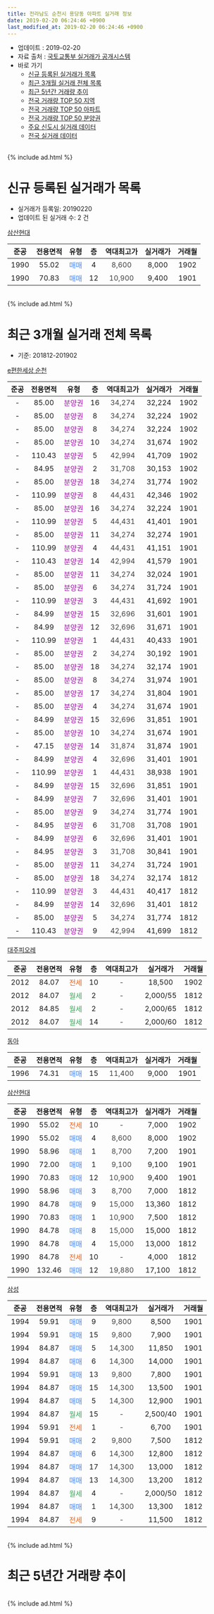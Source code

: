```yaml
---
title: 전라남도 순천시 용당동 아파트 실거래 정보
date: 2019-02-20 06:24:46 +0900
last_modified_at: 2019-02-20 06:24:46 +0900
---
```


* 업데이트 : 2019-02-20
* 자료 출처 : [국토교통부 실거래가 공개시스템](http://rt.molit.go.kr)
* 바로 가기
    * [신규 등록된 실거래가 목록](#신규-등록된-실거래가-목록)
    * [최근 3개월 실거래 전체 목록](#최근-3개월-실거래-전체-목록)
    * [최근 5년간 거래량 추이](#최근-5년간-거래량-추이)
    * [전국 거래량 TOP 50 지역](https://inasie.github.io/apt-trade-info/최근-3개월-전국에서-가장-거래가-많이-발생한-지역)
    * [전국 거래량 TOP 50 아파트](https://inasie.github.io/apt-trade-info/최근-3개월-전국에서-가장-거래가-많이-발생한-아파트)
    * [전국 거래량 TOP 50 분양권](https://inasie.github.io/apt-trade-info/최근-3개월-전국에서-가장-거래가-많이-발생한-분양권)
    * [주요 신도시 실거래 데이터](https://inasie.github.io/apt-trade-info/주요-신도시)
    * [전국 실거래 데이터](https://inasie.github.io/apt-trade-info/전국)
<br>
{% include ad.html %}
<br>

# 신규 등록된 실거래가 목록
* 실거래가 등록일: 20190220
* 업데이트 된 실거래 수: 2 건


[삼산현대](https://search.naver.com/search.naver?query=%EC%A0%84%EB%9D%BC%EB%82%A8%EB%8F%84+%EC%88%9C%EC%B2%9C%EC%8B%9C+%EC%9A%A9%EB%8B%B9%EB%8F%99+%EC%82%BC%EC%82%B0%ED%98%84%EB%8C%80)

|준공|전용면적|유형|층|역대최고가|실거래가|거래월|
|:---:|:---:|:---:|:---:|:---:|:---:|:---:|
|1990|55.02|<span style="color:#4285f3">매매</span>|4|<span style="color:#444444">8,600</span>|8,000|1902|
|1990|70.83|<span style="color:#4285f3">매매</span>|12|<span style="color:#444444">10,900</span>|9,400|1901|


<br>
{% include ad.html %}
<br>

# 최근 3개월 실거래 전체 목록
* 기준: 201812-201902


[e편한세상 순천](https://search.naver.com/search.naver?query=%EC%A0%84%EB%9D%BC%EB%82%A8%EB%8F%84+%EC%88%9C%EC%B2%9C%EC%8B%9C+%EC%9A%A9%EB%8B%B9%EB%8F%99+e%ED%8E%B8%ED%95%9C%EC%84%B8%EC%83%81+%EC%88%9C%EC%B2%9C)

|준공|전용면적|유형|층|역대최고가|실거래가|거래월|
|:---:|:---:|:---:|:---:|:---:|:---:|:---:|
|-|85.00|<span style="color:#9C11A5">분양권</span>|16|<span style="color:#444444">34,274</span>|32,224|1902|
|-|85.00|<span style="color:#9C11A5">분양권</span>|8|<span style="color:#444444">34,274</span>|32,224|1902|
|-|85.00|<span style="color:#9C11A5">분양권</span>|8|<span style="color:#444444">34,274</span>|32,224|1902|
|-|85.00|<span style="color:#9C11A5">분양권</span>|10|<span style="color:#444444">34,274</span>|31,674|1902|
|-|110.43|<span style="color:#9C11A5">분양권</span>|5|<span style="color:#444444">42,994</span>|41,709|1902|
|-|84.95|<span style="color:#9C11A5">분양권</span>|2|<span style="color:#444444">31,708</span>|30,153|1902|
|-|85.00|<span style="color:#9C11A5">분양권</span>|18|<span style="color:#444444">34,274</span>|31,774|1902|
|-|110.99|<span style="color:#9C11A5">분양권</span>|8|<span style="color:#444444">44,431</span>|42,346|1902|
|-|85.00|<span style="color:#9C11A5">분양권</span>|16|<span style="color:#444444">34,274</span>|32,224|1901|
|-|110.99|<span style="color:#9C11A5">분양권</span>|5|<span style="color:#444444">44,431</span>|41,401|1901|
|-|85.00|<span style="color:#9C11A5">분양권</span>|11|<span style="color:#444444">34,274</span>|32,274|1901|
|-|110.99|<span style="color:#9C11A5">분양권</span>|4|<span style="color:#444444">44,431</span>|41,151|1901|
|-|110.43|<span style="color:#9C11A5">분양권</span>|14|<span style="color:#444444">42,994</span>|41,579|1901|
|-|85.00|<span style="color:#9C11A5">분양권</span>|11|<span style="color:#444444">34,274</span>|32,024|1901|
|-|85.00|<span style="color:#9C11A5">분양권</span>|6|<span style="color:#444444">34,274</span>|31,724|1901|
|-|110.99|<span style="color:#9C11A5">분양권</span>|3|<span style="color:#444444">44,431</span>|41,692|1901|
|-|84.99|<span style="color:#9C11A5">분양권</span>|15|<span style="color:#444444">32,696</span>|31,601|1901|
|-|84.99|<span style="color:#9C11A5">분양권</span>|12|<span style="color:#444444">32,696</span>|31,671|1901|
|-|110.99|<span style="color:#9C11A5">분양권</span>|1|<span style="color:#444444">44,431</span>|40,433|1901|
|-|85.00|<span style="color:#9C11A5">분양권</span>|2|<span style="color:#444444">34,274</span>|30,192|1901|
|-|85.00|<span style="color:#9C11A5">분양권</span>|18|<span style="color:#444444">34,274</span>|32,174|1901|
|-|85.00|<span style="color:#9C11A5">분양권</span>|8|<span style="color:#444444">34,274</span>|31,974|1901|
|-|85.00|<span style="color:#9C11A5">분양권</span>|17|<span style="color:#444444">34,274</span>|31,804|1901|
|-|85.00|<span style="color:#9C11A5">분양권</span>|4|<span style="color:#444444">34,274</span>|31,674|1901|
|-|84.99|<span style="color:#9C11A5">분양권</span>|15|<span style="color:#444444">32,696</span>|31,851|1901|
|-|85.00|<span style="color:#9C11A5">분양권</span>|10|<span style="color:#444444">34,274</span>|31,674|1901|
|-|47.15|<span style="color:#9C11A5">분양권</span>|14|<span style="color:#444444">31,874</span>|31,874|1901|
|-|84.99|<span style="color:#9C11A5">분양권</span>|4|<span style="color:#444444">32,696</span>|31,401|1901|
|-|110.99|<span style="color:#9C11A5">분양권</span>|1|<span style="color:#444444">44,431</span>|38,938|1901|
|-|84.99|<span style="color:#9C11A5">분양권</span>|15|<span style="color:#444444">32,696</span>|31,851|1901|
|-|84.99|<span style="color:#9C11A5">분양권</span>|7|<span style="color:#444444">32,696</span>|31,401|1901|
|-|85.00|<span style="color:#9C11A5">분양권</span>|9|<span style="color:#444444">34,274</span>|31,774|1901|
|-|84.95|<span style="color:#9C11A5">분양권</span>|6|<span style="color:#444444">31,708</span>|31,708|1901|
|-|84.99|<span style="color:#9C11A5">분양권</span>|6|<span style="color:#444444">32,696</span>|31,401|1901|
|-|84.95|<span style="color:#9C11A5">분양권</span>|3|<span style="color:#444444">31,708</span>|30,841|1901|
|-|85.00|<span style="color:#9C11A5">분양권</span>|11|<span style="color:#444444">34,274</span>|31,724|1901|
|-|85.00|<span style="color:#9C11A5">분양권</span>|18|<span style="color:#444444">34,274</span>|32,174|1812|
|-|110.99|<span style="color:#9C11A5">분양권</span>|3|<span style="color:#444444">44,431</span>|40,417|1812|
|-|84.99|<span style="color:#9C11A5">분양권</span>|14|<span style="color:#444444">32,696</span>|31,401|1812|
|-|85.00|<span style="color:#9C11A5">분양권</span>|5|<span style="color:#444444">34,274</span>|31,774|1812|
|-|110.43|<span style="color:#9C11A5">분양권</span>|9|<span style="color:#444444">42,994</span>|41,699|1812|


<script async src="//pagead2.googlesyndication.com/pagead/js/adsbygoogle.js"></script>
<!-- 기본 -->
<ins class="adsbygoogle"
     style="display:block"
     data-ad-client="ca-pub-2446590836940007"
     data-ad-slot="1659523306"
     data-ad-format="auto"
     data-full-width-responsive="true"></ins>
<script>
(adsbygoogle = window.adsbygoogle || []).push({});
</script>


[대주피오레](https://search.naver.com/search.naver?query=%EC%A0%84%EB%9D%BC%EB%82%A8%EB%8F%84+%EC%88%9C%EC%B2%9C%EC%8B%9C+%EC%9A%A9%EB%8B%B9%EB%8F%99+%EB%8C%80%EC%A3%BC%ED%94%BC%EC%98%A4%EB%A0%88)

|준공|전용면적|유형|층|역대최고가|실거래가|거래월|
|:---:|:---:|:---:|:---:|:---:|:---:|:---:|
|2012|84.07|<span style="color:#ff5a00">전세</span>|10|<span style="color:#444444">-</span>|18,500|1902|
|2012|84.07|<span style="color:#34a853">월세</span>|2|<span style="color:#444444">-</span>|2,000/55|1812|
|2012|84.85|<span style="color:#34a853">월세</span>|2|<span style="color:#444444">-</span>|2,000/65|1812|
|2012|84.07|<span style="color:#34a853">월세</span>|14|<span style="color:#444444">-</span>|2,000/60|1812|

[동아](https://search.naver.com/search.naver?query=%EC%A0%84%EB%9D%BC%EB%82%A8%EB%8F%84+%EC%88%9C%EC%B2%9C%EC%8B%9C+%EC%9A%A9%EB%8B%B9%EB%8F%99+%EB%8F%99%EC%95%84)

|준공|전용면적|유형|층|역대최고가|실거래가|거래월|
|:---:|:---:|:---:|:---:|:---:|:---:|:---:|
|1996|74.31|<span style="color:#4285f3">매매</span>|15|<span style="color:#444444">11,400</span>|9,000|1901|

[삼산현대](https://search.naver.com/search.naver?query=%EC%A0%84%EB%9D%BC%EB%82%A8%EB%8F%84+%EC%88%9C%EC%B2%9C%EC%8B%9C+%EC%9A%A9%EB%8B%B9%EB%8F%99+%EC%82%BC%EC%82%B0%ED%98%84%EB%8C%80)

|준공|전용면적|유형|층|역대최고가|실거래가|거래월|
|:---:|:---:|:---:|:---:|:---:|:---:|:---:|
|1990|55.02|<span style="color:#ff5a00">전세</span>|10|<span style="color:#444444">-</span>|7,000|1902|
|1990|55.02|<span style="color:#4285f3">매매</span>|4|<span style="color:#444444">8,600</span>|8,000|1902|
|1990|58.96|<span style="color:#4285f3">매매</span>|1|<span style="color:#444444">8,700</span>|7,200|1901|
|1990|72.00|<span style="color:#4285f3">매매</span>|1|<span style="color:#444444">9,100</span>|9,100|1901|
|1990|70.83|<span style="color:#4285f3">매매</span>|12|<span style="color:#444444">10,900</span>|9,400|1901|
|1990|58.96|<span style="color:#4285f3">매매</span>|3|<span style="color:#444444">8,700</span>|7,000|1812|
|1990|84.78|<span style="color:#4285f3">매매</span>|9|<span style="color:#444444">15,000</span>|13,360|1812|
|1990|70.83|<span style="color:#4285f3">매매</span>|1|<span style="color:#444444">10,900</span>|7,500|1812|
|1990|84.78|<span style="color:#4285f3">매매</span>|8|<span style="color:#444444">15,000</span>|15,000|1812|
|1990|84.78|<span style="color:#4285f3">매매</span>|4|<span style="color:#444444">15,000</span>|13,000|1812|
|1990|84.78|<span style="color:#ff5a00">전세</span>|10|<span style="color:#444444">-</span>|4,000|1812|
|1990|132.46|<span style="color:#4285f3">매매</span>|12|<span style="color:#444444">19,880</span>|17,100|1812|

[삼성](https://search.naver.com/search.naver?query=%EC%A0%84%EB%9D%BC%EB%82%A8%EB%8F%84+%EC%88%9C%EC%B2%9C%EC%8B%9C+%EC%9A%A9%EB%8B%B9%EB%8F%99+%EC%82%BC%EC%84%B1)

|준공|전용면적|유형|층|역대최고가|실거래가|거래월|
|:---:|:---:|:---:|:---:|:---:|:---:|:---:|
|1994|59.91|<span style="color:#4285f3">매매</span>|9|<span style="color:#444444">9,800</span>|8,500|1901|
|1994|59.91|<span style="color:#4285f3">매매</span>|15|<span style="color:#444444">9,800</span>|7,900|1901|
|1994|84.87|<span style="color:#4285f3">매매</span>|5|<span style="color:#444444">14,300</span>|11,850|1901|
|1994|84.87|<span style="color:#4285f3">매매</span>|6|<span style="color:#444444">14,300</span>|14,000|1901|
|1994|59.91|<span style="color:#4285f3">매매</span>|13|<span style="color:#444444">9,800</span>|7,800|1901|
|1994|84.87|<span style="color:#4285f3">매매</span>|15|<span style="color:#444444">14,300</span>|13,500|1901|
|1994|84.87|<span style="color:#4285f3">매매</span>|5|<span style="color:#444444">14,300</span>|12,900|1901|
|1994|84.87|<span style="color:#34a853">월세</span>|15|<span style="color:#444444">-</span>|2,500/40|1901|
|1994|59.91|<span style="color:#ff5a00">전세</span>|1|<span style="color:#444444">-</span>|6,700|1901|
|1994|59.91|<span style="color:#4285f3">매매</span>|2|<span style="color:#444444">9,800</span>|7,500|1812|
|1994|84.87|<span style="color:#4285f3">매매</span>|6|<span style="color:#444444">14,300</span>|12,800|1812|
|1994|84.87|<span style="color:#4285f3">매매</span>|17|<span style="color:#444444">14,300</span>|13,000|1812|
|1994|84.87|<span style="color:#4285f3">매매</span>|13|<span style="color:#444444">14,300</span>|13,200|1812|
|1994|84.87|<span style="color:#34a853">월세</span>|4|<span style="color:#444444">-</span>|2,000/50|1812|
|1994|84.87|<span style="color:#4285f3">매매</span>|1|<span style="color:#444444">14,300</span>|13,300|1812|
|1994|84.87|<span style="color:#ff5a00">전세</span>|9|<span style="color:#444444">-</span>|11,500|1812|


<br>
{% include ad.html %}
<br>

# 최근 5년간 거래량 추이


<div style="width:100%;">
    <canvas id="deal_progress" height="200"></canvas>
</div>

<script>
new Chart(document.getElementById("deal_progress"), {
    type: 'line',
    data: {
        labels: ['201402','201403','201404','201405','201406','201407','201408','201409','201410','201411','201412','201501','201502','201503','201504','201505','201506','201507','201508','201509','201510','201511','201512','201601','201602','201603','201604','201605','201606','201607','201608','201609','201610','201611','201612','201701','201702','201703','201704','201705','201706','201707','201708','201709','201710','201711','201712','201801','201802','201803','201804','201805','201806','201807','201808','201809','201810','201811','201812','201901','201902'],
        datasets: [{
            label: '매매',
            pointRadius: 1,
            data: [5, 6, 10, 9, 8, 5, 14, 13, 17, 9, 8, 7, 7, 10, 8, 9, 13, 12, 12, 17, 7, 13, 6, 7, 8, 14, 13, 11, 7, 15, 12, 11, 13, 14, 12, 14, 18, 11, 11, 7, 14, 8, 11, 11, 10, 15, 9, 11, 7, 13, 14, 92, 93, 22, 32, 42, 63, 36, 16, 39, 9],
            borderColor: "rgba(255, 201, 14, 1)",
            backgroundColor: "rgba(255, 201, 14, 0.5)",
            fill: false,
            lineTension: 0
        },{
            label: '전월세',
            pointRadius: 1,
            data: [6, 9, 5, 3, 7, 7, 7, 5, 5, 5, 9, 10, 8, 7, 5, 6, 6, 1, 5, 4, 7, 12, 3, 7, 8, 7, 3, 3, 6, 6, 3, 7, 5, 5, 9, 0, 11, 8, 2, 6, 9, 5, 2, 5, 5, 9, 2, 10, 8, 3, 4, 2, 5, 3, 2, 5, 3, 3, 6, 2, 2],
            borderColor: "rgba(0, 141, 185, 1)",
            backgroundColor: "rgba(0, 141, 185, 0.5)",
            fill: false,
            lineTension: 0
        }
        ]
    },
    options: {
        responsive: true,
        title: {
            display: false
        },
        tooltips: {
            mode: 'index',
            intersect: false
        },
        hover: {
            mode: 'nearest',
            intersect: true
        },
        scales: {
            xAxes: [{
                display: true,
                scaleLabel: {
                    display: true,
                    labelString: '년/월'
                }
            }],
            yAxes: [{
                display: true,
                ticks: {
                    suggestedMin: 0,
                },
                scaleLabel: {
                    display: true,
                    labelString: '실거래 수'
                }
            }]
        }
    }
});

</script>


<br>
{% include ad.html %}
<br>

